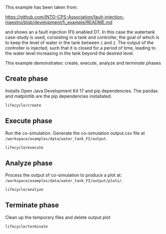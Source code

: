 
This example has been taken from:

https://github.com/INTO-CPS-Association/fault-injection-maestro/blob/development/fi_example/README.md

and shows an a fault injection (FI) enabled DT. In this case the watertank case-study is used, consisting
in a tank and controller, the goal of which is to keep the level of water in the tank between ```1``` and ```2```.
The output of the controller is injected, such that it is closed for a period of time, leading to the water level increasing in the tank beyond the desired level.

This example demonstrates: create, execute, analyze and terminate phases

## Create phase

Installs Open Java Development Kit 17 and pip dependencies.
The pandas and matplotlib are the pip dependencies installated.

```bash
lifecycle/create
```

## Execute phase

Run the co-simulation. Generate the co-simulation output.csv file
at `/workspace/examples/data/water_tank_FI/output`.

```bash
lifecycle/execute
```

## Analyze phase

Process the output of co-simulation to produce a plot at:
`/workspace/examples/data/water_tank_FI/output/plots/`.

```bash
lifecycle/analyze
```

## Terminate phase

Clean up the temporary files and delete output plot

```bash
lifecycle/terminate
```
